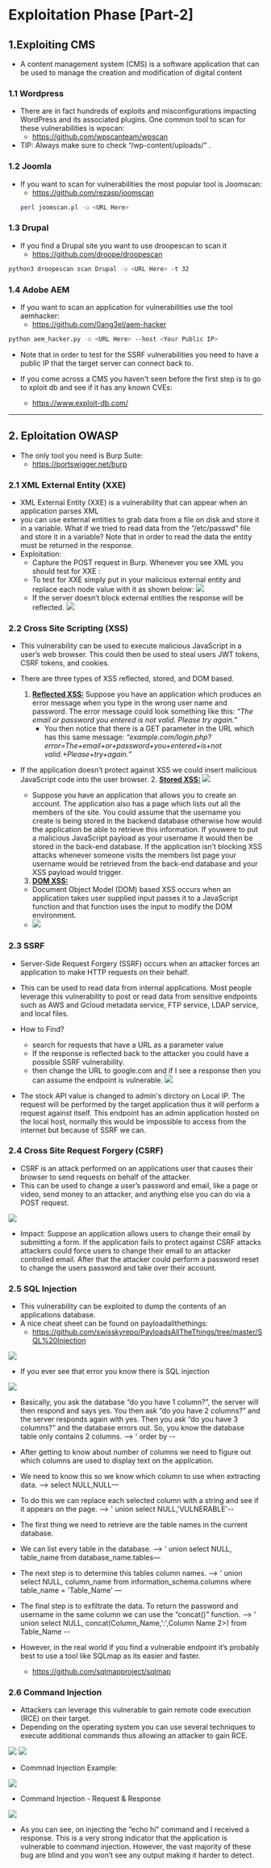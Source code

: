 # Exploitation Phase [Part-2]
## 1.Exploiting CMS
- A content management system (CMS) is a software application that can be used to manage the creation and modification of digital content

### 1.1 Wordpress
- There are in fact hundreds of exploits and misconfigurations impacting WordPress and its associated plugins. One common tool to scan for these vulnerabilities is wpscan: 
	-  https://github.com/wpscanteam/wpscan
-  TIP: Always make sure to check “/wp-content/uploads/” .

### 1.2 Joomla
- If you want to scan for vulnerabilities the most popular tool is Joomscan: 
	-  https://github.com/rezasp/joomscan
	```bash
	perl joomscan.pl -u <URL Here>
	```

### 1.3 Drupal
- If you find a Drupal site you want to use droopescan to scan it
	- https://github.com/droope/droopescan	
```bash
python3 droopescan scan Drupal -u <URL Here> -t 32
```

### 1.4 Adobe AEM
- If you want to scan an application for vulnerabilities use
the tool aemhacker:
	-  https://github.com/0ang3el/aem-hacker
```bash
python aem_hacker.py -u <URL Here> --host <Your Public IP>
```
- Note that in order to test for the SSRF vulnerabilities you need to have a public IP that the target server can connect back to.

- If you come across a CMS you haven't seen before the first step is to go to xploit db and see if it has any known CVEs:
	-  https://www.exploit-db.com/

<hr>

## 2. Eploitation OWASP
- The only tool you need is Burp Suite: 
	-  https://portswigger.net/burp

### 2.1 XML External Entity (XXE)
- XML External Entity (XXE) is a vulnerability that can appear when an application parses XML
- you can use external entities to grab data from a file on disk and store it in a variable. What if we tried to read data from the “/etc/passwd” file and store it in a variable? Note that in order to read the data the entity must be returned in the response.
- Exploitation:
	- Capture the POST request in Burp. Whenever you see XML you should test for XXE :
	- To test for XXE simply put in your malicious external entity and replace each node value with it as shown below:
	![](assets/xmlp.png)
	- If the server doesn’t block external entities the response will be reflected. 
	![](assets/xml2.png)
	
### 2.2 Cross Site Scripting (XSS)
- This vulnerability can be used to execute malicious JavaScript in a user’s web browser. This could then be used to steal users JWT tokens, CSRF tokens, and cookies. 
- There are three types of XSS reflected, stored, and DOM based.
	1. <b><u>Reflected XSS:</u> </b>  Suppose you have an application which produces an error message when you type in the wrong user name and password. The error message could look something like this:
		<i>“The email or password you entered is not valid. Please try again.”</i> 
		- You then notice that there is a GET parameter in the URL which has this same message:
	  <i>“example.com/login.php?error=The+email+or+password+you+entered+is+not
valid.+Please+try+again.”</i>
 - If the application doesn’t protect against XSS we could insert malicious JavaScript code into the user browser.
	2. <b><u>Stored XSS:</u> </b>
	 ![](assets/xss.png)
	- Suppose you have an application that allows you to create an account. The application also has a page which lists out all the members of the site. You could assume that the username you create is being stored in the backend database otherwise how would the application be able to retrieve this information. If youwere to put a malicious JavaScript payload as your username it would then be stored in the back-end database. If the application isn’t blocking XSS attacks whenever someone visits the members list page your username would be retrieved from the back-end database and your XSS payload would trigger.
	
	3. <b><u>DOM XSS:</u> </b>
	- Document Object Model (DOM) based XSS occurs when an application takes user supplied input passes it to a JavaScript function and that function uses the input to modify the DOM environment.
	- ![](assets/xxs3.png)

### 2.3 SSRF
- Server-Side Request Forgery (SSRF) occurs when an attacker forces an application to make HTTP requests on their behalf.
- This can be used to read data from internal applications. Most people leverage this vulnerability to post or read data from sensitive endpoints such as AWS and Gcloud metadata service, FTP service, LDAP service, and local files.
- How to Find?
	- search for requests that have a URL as a parameter value
	- If the response is reflected back to the attacker you could have a possible SSRF vulnerability.
	- then change the URL to google.com and if I see a response then you can assume the endpoint is vulnerable.
![](assets/ssrf1.png)

 - The stock API value is changed to admin's dirctory on Local IP. The request will be performed by the target application thus it will perform a request against itself. This endpoint has an admin application hosted on the local host, normally this would be impossible to access from the internet but because of SSRF we can.			

### 2.4 Cross Site Request Forgery (CSRF)
- CSRF is an attack performed on an applications user that causes their browser to send requests on behalf of the attacker. 
- This can be used to change a user’s password and email, like a page or video, send money to an attacker, and anything else you can do via a POST request.

![](assets/csrf.png)
- Impact: Suppose an application allows users to change their email by submitting a form. If the application fails to protect against CSRF attacks attackers could force users to change their email to an attacker controlled email. After that the attacker could perform a password reset to change the users password and take over their account.


### 2.5 SQL Injection
- This vulnerability can be exploited to dump the contents of an applications database.
- A nice cheat sheet can be found on payloadallthethings:
	- https://github.com/swisskyrepo/PayloadsAllTheThings/tree/master/SQL%20Injection
 
 ![](assets/sqli.png)
 - If you ever see that error you know there is SQL injection

![](assets/sqli2.png)
- Basically, you ask the database “do you have 1 column?”, the server will then respond and says yes. You then ask “do you have 2 columns?” and the server responds again with yes. Then you ask “do you have 3 columns?” and the database errors out. So, you know the database table only contains 2 columns. 
    --> ‘ order by <Number here>--
	
- After getting to know about number of columns we need to figure out which columns are used to display text on the application.
 - We need to know this so we know which column to use when extracting data. 
	-->  select NULL,NULL—
- To do this we can replace each selected column with a string and see if it appears on the page.
    --> ' union select NULL,'VULNERABLE'--
- The first thing we need to retrieve are the table names in the current database. 
- We can list every table in the database.
   --> ' union select NULL, table_name from database_name.tables—
- The next step is to determine this tables column names.
   --> ' union select NULL, column_name from information_schema.columns where table_name = 'Table_Name' —
- The final step is to exfiltrate the data. To return the password and username in the same column we can use the “concat()” function.
	--> ' union select NULL, concat(Column_Name,':',Column Name 2>) from Table_Name --
- However, in the real world if you find a vulnerable endpoint it’s probably best to use a tool like SQLmap as its easier and faster.
	- https://github.com/sqlmapproject/sqlmap

### 2.6 Command Injection

- Attackers can leverage this vulnerable to gain remote code execution (RCE) on their target.
- Depending on the operating system you can use several techniques to execute additional commands thus allowing an attacker to gain RCE.

![](assets/tab.png)
![](assets/tab2.png)
	
- Commnad Injection Example:

![](assets/cie.png)
	
- Command Injection - Request & Response

![](assets/cirr.png)

- As you can see, on injecting the “echo hi” command and I received a response. This is a very strong indicator that the application is vulnerable to command injection. However, the vast majority of these bug are blind and you won’t see any output making it harder to detect.
	